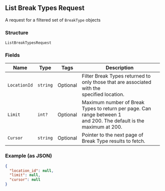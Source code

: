 ## List Break Types Request

A request for a filtered set of `BreakType` objects

### Structure

`ListBreakTypesRequest`

### Fields

| Name | Type | Tags | Description |
|  --- | --- | --- | --- |
| `LocationId` | `string` | Optional | Filter Break Types returned to only those that are associated with the<br>specified location. |
| `Limit` | `int?` | Optional | Maximum number of Break Types to return per page. Can range between 1<br>and 200. The default is the maximum at 200. |
| `Cursor` | `string` | Optional | Pointer to the next page of Break Type results to fetch. |

### Example (as JSON)

```json
{
  "location_id": null,
  "limit": null,
  "cursor": null
}
```

